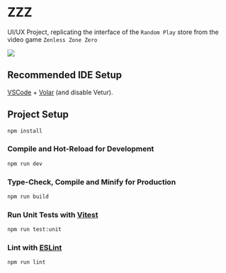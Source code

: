 # ZZZ

UI/UX Project, replicating the interface of the `Random Play` store from the video game `Zenless Zone Zero`

![](https://static.wikia.nocookie.net/zenless-zone-zero/images/b/bd/Random_Play_Counter.jpg/revision/latest?cb=20240705044820)

## Recommended IDE Setup

[VSCode](https://code.visualstudio.com/) + [Volar](https://marketplace.visualstudio.com/items?itemName=Vue.volar) (and disable Vetur).

## Project Setup

```sh
npm install
```

### Compile and Hot-Reload for Development

```sh
npm run dev
```

### Type-Check, Compile and Minify for Production

```sh
npm run build
```

### Run Unit Tests with [Vitest](https://vitest.dev/)

```sh
npm run test:unit
```

### Lint with [ESLint](https://eslint.org/)

```sh
npm run lint
```
